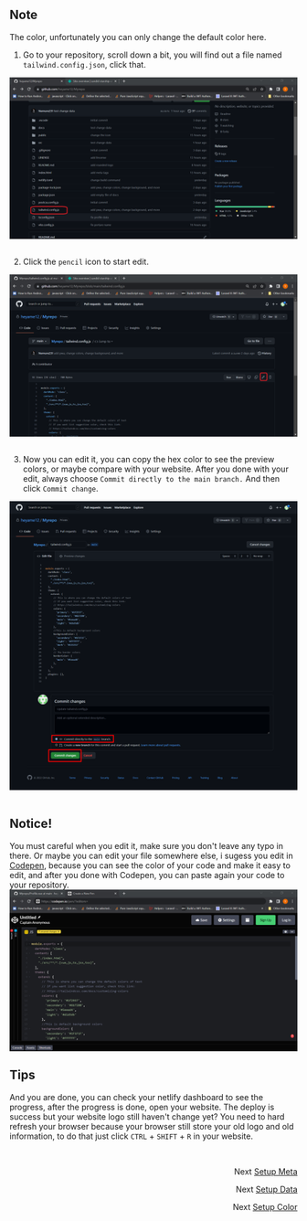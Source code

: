 ## Note
<p align="justify">
The color, unfortunately you can only change the default color here. 
</p>

1. Go to your repository, scroll down a bit, you will find out a file named `tailwind.config.json`, click that.
 <img src="https://github.com/Nemure231/portare/blob/main/docs/COLOR_IMG/c1.png" align="center" />
<br><br>

2. Click the `pencil` icon to start edit.
 <img src="https://github.com/Nemure231/portare/blob/main/docs/COLOR_IMG/c2.png" align="center" />
<br><br>

3. Now you can edit it, you can copy the hex color to see the preview colors, or maybe compare with your website. 
After you done with your edit, always choose `Commit directly to the main branch.` And then click `Commit change`.
 <img src="https://github.com/Nemure231/portare/blob/main/docs/COLOR_IMG/c3.png" align="center" />
<br><br>

## Notice!
You must careful when you edit it, make sure you don't leave any typo in there. Or maybe you can edit your file somewhere else, i sugess you edit in [Codepen](https://codepen.io/pen/?editors=), because you can see the color of your code and make it easy to edit, and after you done with Codepen, you can paste again your code to your repository.
<img src="https://github.com/Nemure231/portare/blob/main/docs/COLOR_IMG/c4.png" align="center" />

## Tips
And you are done, you can check your netlify dashboard to see the progress, after the progress is done, open your website. The deploy is success but your website logo still haven't change yet? You need to hard refresh your browser because your browser still store your old logo and old information, to do that just click `CTRL` + `SHIFT` + `R` in your website.


<br>
<p align="right">Next
  <a align="right" href="https://github.com/Nemure231/portare/blob/main/docs/SETUP_META.md">
    Setup Meta
  </a>
</p>
<p align="right">Next
  <a align="right" href="https://github.com/Nemure231/portare/blob/main/docs/SETUP_DATA.md">
    Setup Data
  </a>
</p>
<p align="right">Next
  <a align="right" href="https://github.com/Nemure231/portare/blob/main/docs/SETUP_COLOR.md">
    Setup Color
  </a>
</p>

